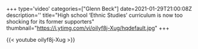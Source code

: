 +++
type='video'
categories=["Glenn Beck"]
date=2021-01-29T21:00:08Z
description=''
title="High school ‘Ethnic Studies’ curriculum is now too shocking for its former supporters"
thumbnail="https://i.ytimg.com/vi/oiIyf8j-Xug/hqdefault.jpg"
+++

{{< youtube oiIyf8j-Xug >}}
